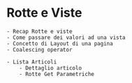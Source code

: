  # Rotte e Viste
    - Recap Rotte e viste
    - Come passare dei valori ad una vista
    - Concetto di Layout di una pagina
    - Coalescing operator

    - Lista Articoli
        - Dettaglio articolo
        - Rotte Get Parametriche